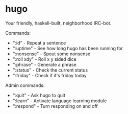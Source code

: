 hugo
====

Your friendly, haskell-built, neighborhood IRC-bot.

Commands:
- ":id" - Repeat a sentence
- ":uptime" - See how long hugo has been running for
- ":nonsense" - Spout some nonsense
- ":roll xdy" - Roll x y sided dice
- ":phrase" - Generate a phrase
- ":status" - Check the current status
- ":friday" - Check if it's friday today

Admin commands:
- ":quit" - Ask hugo to quit
- ":learn" - Activate language learning module
- ":respond" - Turn responding on and off
